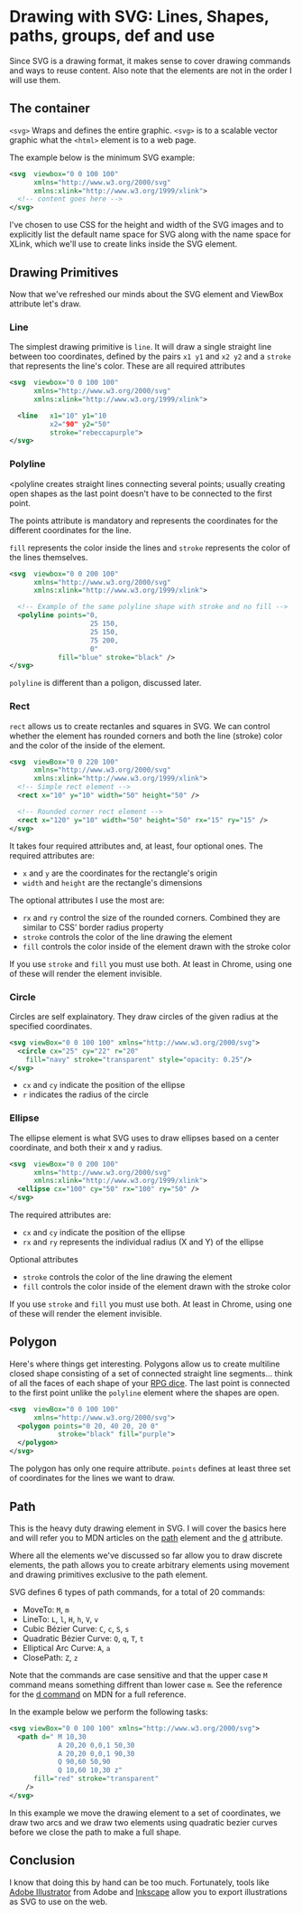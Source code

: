 # Drawing with SVG: Lines, Shapes, paths, groups, def and use

Since SVG is a drawing format, it makes sense to cover drawing commands and ways to reuse content. Also note that the elements are not in the order I will use them.

## The container

`<svg>` Wraps and defines the entire graphic. `<svg>` is to a scalable vector graphic what the `<html>` element is to a web page.

The example below is the minimum SVG example:

```svg
<svg  viewbox="0 0 100 100"
      xmlns="http://www.w3.org/2000/svg"
      xmlns:xlink="http://www.w3.org/1999/xlink">
  <!-- content goes here -->
</svg>
```

I've chosen to use CSS for the height and width of the SVG images and to explicitly list the default name space for SVG along with the name space for XLink, which we'll use to create links inside the SVG element.

## Drawing Primitives

Now that we've refreshed our minds about the SVG element and ViewBox attribute let's draw.

### Line

The simplest drawing primitive is `line`. It will draw a single straight line between too coordinates, defined by the pairs `x1 y1` and `x2 y2` and a `stroke` that represents the line's color. These are all required attributes

```svg
<svg  viewbox="0 0 100 100"
      xmlns="http://www.w3.org/2000/svg"
      xmlns:xlink="http://www.w3.org/1999/xlink">

  <line   x1="10" y1="10
          x2="90" y2="50"
          stroke="rebeccapurple">
</svg>
```

### Polyline

&lt;polyline creates straight lines connecting several points; usually creating open shapes as the last point doesn't have to be connected to the first point.

The points attribute is mandatory and represents the coordinates for the different coordinates for the line.

`fill` represents the color inside the lines and `stroke` represents the color of the lines themselves.

```svg
<svg  viewbox="0 0 200 100"
      xmlns="http://www.w3.org/2000/svg"
      xmlns:xlink="http://www.w3.org/1999/xlink">

  <!-- Example of the same polyline shape with stroke and no fill -->
  <polyline points="0,
                    25 150,
                    25 150,
                    75 200,
                    0"
            fill="blue" stroke="black" />
</svg>
```

`polyline` is different than a poligon, discussed later.

### Rect

`rect` allows us to create rectanles and squares in SVG. We can control whether the element has rounded corners and both the line (stroke) color and the color of the inside of the element.


```svg
<svg  viewBox="0 0 220 100"
      xmlns="http://www.w3.org/2000/svg"
      xmlns:xlink="http://www.w3.org/1999/xlink">
  <!-- Simple rect element -->
  <rect x="10" y="10" width="50" height="50" />

  <!-- Rounded corner rect element -->
  <rect x="120" y="10" width="50" height="50" rx="15" ry="15" />
</svg>
```

It takes four required attributes and, at least, four optional ones. The required attributes are:

* `x` and `y` are the coordinates for the rectangle's origin
* `width` and `height` are the rectangle's dimensions

The optional attributes I use the most are:

* `rx` and `ry` control the size of the rounded corners. Combined they are similar to CSS' border radius property
* `stroke` controls the color of the line drawing the element
* `fill` controls the color inside of the element drawn with the stroke color

If you use `stroke` and `fill` you must use both. At least in Chrome, using one of these will render the element invisible.

### Circle

Circles are self explainatory. They draw circles of the given radius at the specified coordinates.

```svg
<svg viewBox="0 0 100 100" xmlns="http://www.w3.org/2000/svg">
  <circle cx="25" cy="22" r="20"
    fill="navy" stroke="transparent" style="opacity: 0.25"/>
</svg>
```

* `cx` and `cy` indicate the position of the ellipse
* `r` indicates the radius of the circle

### Ellipse

The ellipse element is what SVG uses to draw ellipses based on a center coordinate, and both their x and y radius.

```svg
<svg  viewBox="0 0 200 100"
      xmlns="http://www.w3.org/2000/svg"
      xmlns:xlink="http://www.w3.org/1999/xlink">
  <ellipse cx="100" cy="50" rx="100" ry="50" />
</svg>
```

The required attributes are:

* `cx` and `cy` indicate the position of the ellipse
* `rx` and `ry` represents the individual radius (X and Y) of the ellipse

Optional attributes

* `stroke` controls the color of the line drawing the element
* `fill` controls the color inside of the element drawn with the stroke color

If you use `stroke` and `fill` you must use both. At least in Chrome, using one of these will render the element invisible.

## Polygon

Here's where things get interesting. Polygons allow us to create multiline closed shape consisting of a set of connected straight line segments&hellip; think of all the faces of each shape of your [RPG dice](https://en.wikipedia.org/wiki/Dice#Standard_variations). The last point is connected to the first point unlike the `polyline` element where the shapes are open.

```svg
<svg  viewBox="0 0 100 100"
      xmlns="http://www.w3.org/2000/svg">
  <polygon points="0 20, 40 20, 20 0"
            stroke="black" fill="purple">
  </polygon>
</svg>
```

The polygon has only one require attribute. `points` defines at least three set of coordinates for the lines we want to draw.

## Path

This is the heavy duty drawing element in SVG. I will cover the basics here and will refer you to MDN articles on the [path](https://developer.mozilla.org/en-US/docs/Web/SVG/Element/path) element and the [d](https://developer.mozilla.org/en-US/docs/Web/SVG/Attribute/d) attribute.

Where all the elements we've discussed so far allow you to draw discrete elements, the path allows you to create arbitrary elements using movement and drawing primitives exclusive to the path element.

SVG defines 6 types of path commands, for a total of 20 commands:

* MoveTo: `M`, `m`
* LineTo: `L`, `l`, `H`, `h`, `V`, `v`
* Cubic Bézier Curve: `C`, `c`, `S`, `s`
* Quadratic Bézier Curve: `Q`, `q`, `T`, `t`
* Elliptical Arc Curve: `A`, `a`
* ClosePath: `Z`, `z`

Note that the commands are case sensitive and that the upper case `M` command means something diffrent than lower case `m`. See the reference for the [d command](https://developer.mozilla.org/en-US/docs/Web/SVG/Attribute/d#Path_commands) on MDN for a full reference.

In the example below we perform the following tasks:


```svg
<svg viewBox="0 0 100 100" xmlns="http://www.w3.org/2000/svg">
  <path d=" M 10,30
            A 20,20 0,0,1 50,30
            A 20,20 0,0,1 90,30
            Q 90,60 50,90
            Q 10,60 10,30 z"
      fill="red" stroke="transparent"
    />
</svg>
```

In this example we move the drawing element to a set of coordinates, we draw two arcs and we draw two elements using quadratic bezier curves before we close the path to make a full shape.

## Conclusion

I know that doing this by hand can be too much. Fortunately, tools like [Adobe Illustrator](https://www.adobe.com/products/illustrator.html?) from Adobe and [Inkscape](https://inkscape.org/) allow you to export illustrations as SVG to use on the web.

